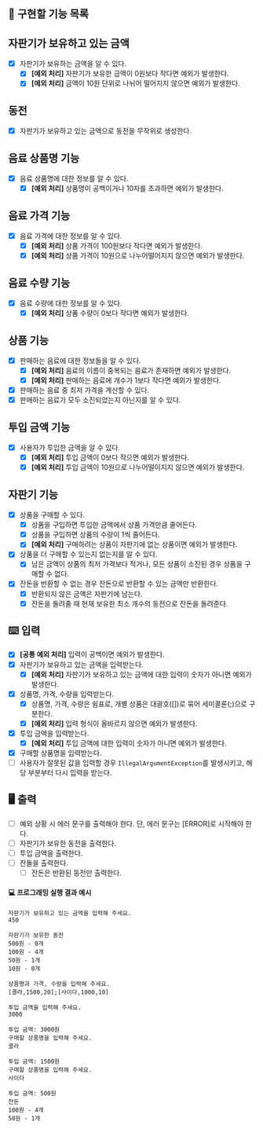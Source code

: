 ## 🚀 구현할 기능 목록

## 자판기가 보유하고 있는 금액
- [x] 자판기가 보유하는 금액을 알 수 있다.
  - [x] **[예외 처리]** 자판기가 보유한 금액이 0원보다 작다면 예외가 발생한다.
  - [x] **[예외 처리]** 금액이 10원 단위로 나뉘어 떨어지지 않으면 예외가 발생한다.

## 동전
- [x] 자판기가 보유하고 있는 금액으로 동전을 무작위로 생성한다.

## 음료 상품명 기능
- [x] 음료 상품명에 대한 정보를 알 수 있다.
  - [x] **[예외 처리]** 상품명이 공백이거나 10자를 초과하면 예외가 발생한다.

## 음료 가격 기능
- [x] 음료 가격에 대한 정보를 알 수 있다.
  - [x] **[예외 처리]** 상품 가격이 100원보다 작다면 예외가 발생한다.
  - [x] **[예외 처리]** 상품 가격이 10원으로 나누어떨어지지 않으면 예외가 발생한다.

## 음료 수량 기능
- [x] 음료 수량에 대한 정보를 알 수 있다.
  - [x] **[예외 처리]** 상품 수량이 0보다 작다면 예외가 발생한다.

## 상품 기능
- [x] 판매하는 음료에 대한 정보들을 알 수 있다.
  - [x] **[예외 처리]** 음료의 이름이 중복되는 음료가 존재하면 예외가 발생한다.
  - [x] **[예외 처리]** 판매하는 음료에 개수가 1보다 작다면 예외가 발생한다.
- [x] 판매하는 음료 중 최저 가격을 계산할 수 있다.
- [x] 판매하는 음료가 모두 소진되었는지 아닌지를 알 수 있다.

## 투입 금액 기능
- [x] 사용자가 투입한 금액을 알 수 있다.
  - [x] **[예외 처리]** 투입 금액이 0보다 작으면 예외가 발생한다.
  - [x] **[예외 처리]** 투입 금액이 10원으로 나누어떨이지지 않으면 예외가 발생한다.

## 자판기 기능
- [x] 상품을 구매할 수 있다.
  - [x] 상품을 구입하면 투입한 금액에서 상품 가격만큼 줄어든다.
  - [x] 상품을 구입하면 상품의 수량이 1씩 줄어든다.
  - [x] **[예외 처리]** 구매하려는 상품이 자판기에 없는 상품이면 예외가 발생한다.
- [x] 상품을 더 구매할 수 있는지 없는지를 알 수 있다.
  - [x] 남은 금액이 상품의 최저 가격보다 적거나, 모든 상품이 소진된 경우 상품을 구매할 수 없다.
- [x] 잔돈을 반환할 수 없는 경우 잔돈으로 반환할 수 있는 금액만 반환한다. 
  - [x] 반환되지 않은 금액은 자판기에 남는다.
  - [x] 잔돈을 돌려줄 때 현재 보유한 최소 개수의 동전으로 잔돈을 돌려준다.

## ⌨️ 입력
- [x] **[공통 예외 처리]** 입력이 공백이면 예외가 발생한다.
- [x] 자판기가 보유하고 있는 금액을 입력받는다.
  - [x] **[예외 처리]** 자판기가 보유하고 있는 금액에 대한 입력이 숫자가 아니면 예외가 발생한다.
- [x] 상품명, 가격, 수량을 입력받는다.
  - [x] 상품명, 가격, 수량은 쉼표로, 개별 상품은 대괄호([])로 묶어 세미콜론(;)으로 구분한다.
  - [x] **[예외 처리]** 입력 형식이 올바르지 않으면 예외가 발생한다.
- [x] 투입 금액을 입력받는다.
  - [x] **[예외 처리]** 투입 금액에 대한 입력이 숫자가 아니면 예외가 발생한다.
- [x] 구매할 상품명을 입력받는다.
- [ ] 사용자가 잘못된 값을 입력할 경우 `IllegalArgumentException`를 발생시키고, 해당 부분부터 다시 입력을 받는다.

## 🖥 출력
- [ ] 예외 상황 시 에러 문구를 출력해야 한다. 단, 에러 문구는 [ERROR]로 시작해야 한다.
- [ ] 자판기가 보유한 동전을 출력한다.
- [ ] 투입 금액을 출력한다.
- [ ] 잔돌을 출력한다.
  - [ ] 잔돈은 반환된 동전만 출력한다.

#### 💻 프로그래밍 실행 결과 예시

```
자판기가 보유하고 있는 금액을 입력해 주세요.
450

자판기가 보유한 동전
500원 - 0개
100원 - 4개
50원 - 1개
10원 - 0개

상품명과 가격, 수량을 입력해 주세요.
[콜라,1500,20];[사이다,1000,10]

투입 금액을 입력해 주세요.
3000

투입 금액: 3000원
구매할 상품명을 입력해 주세요.
콜라

투입 금액: 1500원
구매할 상품명을 입력해 주세요.
사이다

투입 금액: 500원
잔돈
100원 - 4개
50원 - 1개
```